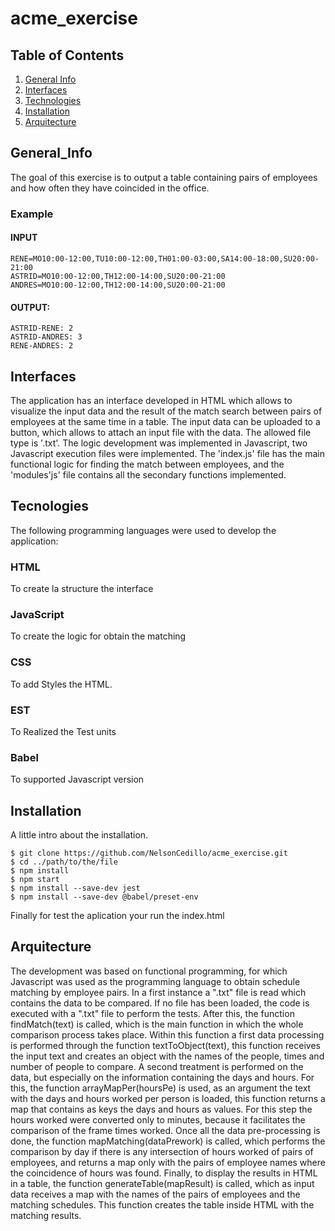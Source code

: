 # acme_exercise

## Table of Contents
  1. [General Info](#general-info)
  2. [Interfaces](#interfaces)
  3. [Technologies](#technologies)
  4. [Installation](#installation)
  5. [Arquitecture](#arquitecture)
 
## General_Info
The goal of this exercise is to output a table containing pairs of employees and how often they have coincided in the office.

  ### Example
  
  #### INPUT
    RENE=MO10:00-12:00,TU10:00-12:00,TH01:00-03:00,SA14:00-18:00,SU20:00- 21:00
    ASTRID=MO10:00-12:00,TH12:00-14:00,SU20:00-21:00
    ANDRES=MO10:00-12:00,TH12:00-14:00,SU20:00-21:00

  #### OUTPUT:
    ASTRID-RENE: 2
    ASTRID-ANDRES: 3
    RENE-ANDRES: 2

## Interfaces

The application has an interface developed in HTML which allows to visualize the input data and the result of the match search between pairs of employees at the same time in a table.
The input data can be uploaded to a button, which allows to attach an input file with the data. The allowed file type is '.txt'.
The logic development was implemented in Javascript, two Javascript execution files were implemented. The 'index.js' file has the main functional logic for finding the match between employees, and the 'modules'js' file contains all the secondary functions implemented.

## Tecnologies

The following programming languages were used to develop the application:

  ### HTML
  To create la structure the interface
  ### JavaScript
  To create the logic for obtain the matching 
  ### CSS
  To add Styles the HTML.
  ### EST
  To Realized the Test units
  ### Babel
  To supported Javascript version

## Installation

A little intro about the installation. 
```
$ git clone https://github.com/NelsonCedillo/acme_exercise.git
$ cd ../path/to/the/file
$ npm install
$ npm start
$ npm install --save-dev jest
$ npm install --save-dev @babel/preset-env
```
Finally for test the aplication your run the index.html

## Arquitecture

The development was based on functional programming, for which Javascript was used as the programming language to obtain schedule matching by employee pairs. 
In a first instance a ".txt" file is read which contains the data to be compared. If no file has been loaded, the code is executed with a ".txt" file to perform the tests.
After this, the function findMatch(text) is called, which is the main function in which the whole comparison process takes place.
Within this function a first data processing is performed through the function textToObject(text), this function receives the input text and creates an object with the names of the people, times and number of people to compare.
A second treatment is performed on the data, but especially on the information containing the days and hours. For this, the function arrayMapPer(hoursPe) is used, as an argument the text with the days and hours worked per person is loaded, this function returns a map that contains as keys the days and hours as values. For this step the hours worked were converted only to minutes, because it facilitates the comparison of the frame times worked.
Once all the data pre-processing is done, the function mapMatching(dataPrework) is called, which performs the comparison by day if there is any intersection of hours worked of pairs of employees, and returns a map only with the pairs of employee names where the coincidence of hours was found.
Finally, to display the results in HTML in a table, the function generateTable(mapResult) is called, which as input data receives a map with the names of the pairs of employees and the matching schedules.  This function creates the table inside HTML with the matching results.
